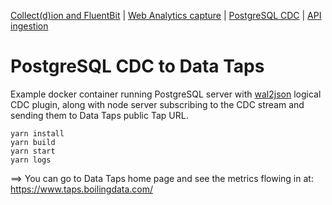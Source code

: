 [Collect(d)ion and FluentBit](https://github.com/boilingdata/data-taps-fluentbit-example) | [Web Analytics capture](https://github.com/boilingdata/data-taps-webanalytics-example) | [PostgreSQL CDC](https://github.com/boilingdata/data-taps-postgres-cdc) | [API ingestion](https://github.com/boilingdata/data-taps-nycopendata-example)

# PostgreSQL CDC to Data Taps

Example docker container running PostgreSQL server with [wal2json](https://github.com/eulerto/wal2json) logical CDC plugin, along with node server subscribing to the CDC stream and sending them to Data Taps public Tap URL.

```shell
yarn install
yarn build
yarn start
yarn logs
```

==> You can go to Data Taps home page and see the metrics flowing in at: https://www.taps.boilingdata.com/
